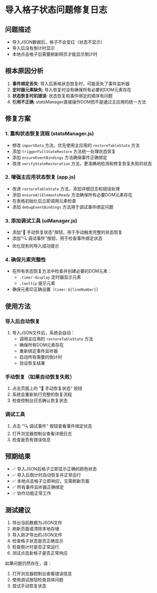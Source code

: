 # 导入格子状态问题修复日志

## 问题描述
- 导入JSON数据后，格子不会变红（状态不显示）
- 导入后没有倒计时显示
- 本地点击格子后需要刷新网页才能显示倒计时

## 根本原因分析
1. **事件绑定丢失**: 导入后表格状态恢复时，可能丢失了事件监听器
2. **定时器元素缺失**: 导入恢复时没有确保所有必要的DOM元素存在
3. **状态恢复时机错误**: 状态恢复和事件绑定的顺序有问题
4. **引用不正确**: statsManager直接操作DOM而不是通过主应用的统一方法

## 修复方案

### 1. 重构状态恢复流程 (statsManager.js)
- 修改 `importData` 方法，优先使用主应用的 `restoreTableState` 方法
- 添加 `triggerFullStateRestore` 方法统一处理状态恢复
- 添加 `ensureEventBindings` 方法确保事件正确绑定
- 改进 `verifyStateRestoration` 方法，更准确地检测和修复恢复失败的状态

### 2. 增强主应用状态恢复 (app.js)
- 改进 `restoreTableState` 方法，添加详细日志和错误处理
- 添加 `ensureAllElementsReady` 方法确保所有必要DOM元素存在
- 在表格初始化后立即调用元素检查
- 添加 `debugEventBindings` 方法用于调试事件绑定问题

### 3. 添加调试工具 (uiManager.js)
- 添加"🔄 手动恢复状态"按钮，用于手动触发完整的状态恢复
- 添加"🔍 调试事件"按钮，用于检查事件绑定状态
- 优化现有的导入成功提示

### 4. 确保元素完整性
- 在所有状态恢复方法中检查并创建必要的DOM元素：
  - `.timer-display` 定时器显示元素
  - `.tooltip` 提示元素
- 确保元素ID正确设置（`timer-${lineNumber}`）

## 使用方法

### 导入后自动恢复
1. 导入JSON文件后，系统会自动：
   - 调用主应用的 `restoreTableState` 方法
   - 确保所有DOM元素存在
   - 重新绑定事件监听器
   - 启动所有需要的倒计时
   - 验证恢复结果

### 手动恢复（如果自动恢复失败）
1. 点击页面上的 "🔄 手动恢复状态" 按钮
2. 系统会重新执行完整的恢复流程
3. 检查控制台日志确认恢复状态

### 调试工具
1. 点击 "🔍 调试事件" 按钮查看事件绑定状态
2. 打开浏览器控制台查看详细日志
3. 检查是否有错误信息

## 预期结果
- ✅ 导入JSON后格子立即显示正确的颜色状态
- ✅ 导入后倒计时自动恢复并正常运行
- ✅ 本地点击格子立即响应，无需刷新页面
- ✅ 所有事件监听器正确绑定
- ✅ 协作功能正常工作

## 测试建议
1. 导出当前数据为JSON文件
2. 刷新页面或清除本地存储
3. 导入刚才导出的JSON文件
4. 检查格子状态是否正确显示
5. 检查倒计时是否正常运行
6. 测试点击新格子是否正常响应

如果问题仍然存在，请：
1. 打开浏览器控制台查看错误信息
2. 使用调试按钮检查具体问题
3. 尝试手动恢复状态
